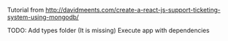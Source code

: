 Tutorial from http://davidmeents.com/create-a-react-js-support-ticketing-system-using-mongodb/

TODO:
Add types folder (It is missing)
Execute app with dependencies

